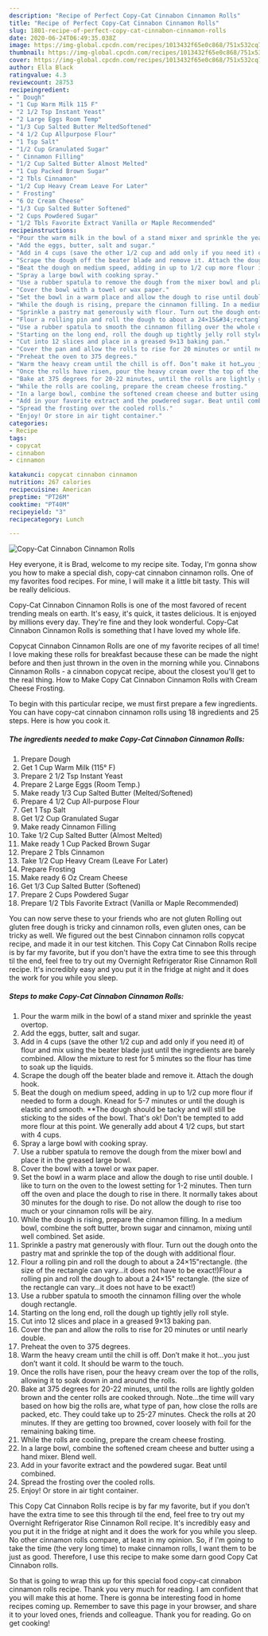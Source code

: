 ```yaml
---
description: "Recipe of Perfect Copy-Cat Cinnabon Cinnamon Rolls"
title: "Recipe of Perfect Copy-Cat Cinnabon Cinnamon Rolls"
slug: 1801-recipe-of-perfect-copy-cat-cinnabon-cinnamon-rolls
date: 2020-06-24T06:49:35.038Z
image: https://img-global.cpcdn.com/recipes/1013432f65e0c868/751x532cq70/copy-cat-cinnabon-cinnamon-rolls-recipe-main-photo.jpg
thumbnail: https://img-global.cpcdn.com/recipes/1013432f65e0c868/751x532cq70/copy-cat-cinnabon-cinnamon-rolls-recipe-main-photo.jpg
cover: https://img-global.cpcdn.com/recipes/1013432f65e0c868/751x532cq70/copy-cat-cinnabon-cinnamon-rolls-recipe-main-photo.jpg
author: Ella Black
ratingvalue: 4.3
reviewcount: 28753
recipeingredient:
- " Dough"
- "1 Cup Warm Milk 115 F"
- "2 1/2 Tsp Instant Yeast"
- "2 Large Eggs Room Temp"
- "1/3 Cup Salted Butter MeltedSoftened"
- "4 1/2 Cup Allpurpose Flour"
- "1 Tsp Salt"
- "1/2 Cup Granulated Sugar"
- " Cinnamon Filling"
- "1/2 Cup Salted Butter Almost Melted"
- "1 Cup Packed Brown Sugar"
- "2 Tbls Cinnamon"
- "1/2 Cup Heavy Cream Leave For Later"
- " Frosting"
- "6 Oz Cream Cheese"
- "1/3 Cup Salted Butter Softened"
- "2 Cups Powdered Sugar"
- "1/2 Tbls Favorite Extract Vanilla or Maple Recommended"
recipeinstructions:
- "Pour the warm milk in the bowl of a stand mixer and sprinkle the yeast overtop."
- "Add the eggs, butter, salt and sugar."
- "Add in 4 cups (save the other 1/2 cup and add only if you need it) of flour and mix using the beater blade just until the ingredients are barely combined. Allow the mixture to rest for 5 minutes so the flour has time to soak up the liquids."
- "Scrape the dough off the beater blade and remove it. Attach the dough hook."
- "Beat the dough on medium speed, adding in up to 1/2 cup more flour if needed to form a dough. Knead for 5-7 minutes or until the dough is elastic and smooth. **The dough should be tacky and will still be sticking to the sides of the bowl. That&#39;s ok! Don&#39;t be tempted to add more flour at this point. We generally add about 4 1/2 cups, but start with 4 cups."
- "Spray a large bowl with cooking spray."
- "Use a rubber spatula to remove the dough from the mixer bowl and place it in the greased large bowl."
- "Cover the bowl with a towel or wax paper."
- "Set the bowl in a warm place and allow the dough to rise until double. I like to turn on the oven to the lowest setting for 1-2 minutes. Then turn off the oven and place the dough to rise in there. It normally takes about 30 minutes for the dough to rise. Do not allow the dough to rise too much or your cinnamon rolls will be airy."
- "While the dough is rising, prepare the cinnamon filling. In a medium bowl, combine the soft butter, brown sugar and cinnamon, mixing until well combined. Set aside."
- "Sprinkle a pastry mat generously with flour. Turn out the dough onto the pastry mat and sprinkle the top of the dough with additional flour."
- "Flour a rolling pin and roll the dough to about a 24×15&#34;rectangle. (the size of the rectangle can vary…it does not have to be exact!)Flour a rolling pin and roll the dough to about a 24×15&#34; rectangle. (the size of the rectangle can vary…it does not have to be exact!)"
- "Use a rubber spatula to smooth the cinnamon filling over the whole dough rectangle."
- "Starting on the long end, roll the dough up tightly jelly roll style."
- "Cut into 12 slices and place in a greased 9×13 baking pan."
- "Cover the pan and allow the rolls to rise for 20 minutes or until nearly double."
- "Preheat the oven to 375 degrees."
- "Warm the heavy cream until the chill is off. Don’t make it hot…you just don’t want it cold. It should be warm to the touch."
- "Once the rolls have risen, pour the heavy cream over the top of the rolls, allowing it to soak down in and around the rolls."
- "Bake at 375 degrees for 20-22 minutes, until the rolls are lightly golden brown and the center rolls are cooked through. Note…the time will vary based on how big the rolls are, what type of pan, how close the rolls are packed, etc. They could take up to 25-27 minutes. Check the rolls at 20 minutes. If they are getting too browned, cover loosely with foil for the remaining baking time."
- "While the rolls are cooling, prepare the cream cheese frosting."
- "In a large bowl, combine the softened cream cheese and butter using a hand mixer. Blend well."
- "Add in your favorite extract and the powdered sugar. Beat until combined."
- "Spread the frosting over the cooled rolls."
- "Enjoy! Or store in air tight container."
categories:
- Recipe
tags:
- copycat
- cinnabon
- cinnamon

katakunci: copycat cinnabon cinnamon 
nutrition: 267 calories
recipecuisine: American
preptime: "PT26M"
cooktime: "PT40M"
recipeyield: "3"
recipecategory: Lunch

---
```



![Copy-Cat Cinnabon Cinnamon Rolls](https://img-global.cpcdn.com/recipes/1013432f65e0c868/751x532cq70/copy-cat-cinnabon-cinnamon-rolls-recipe-main-photo.jpg)

Hey everyone, it is Brad, welcome to my recipe site. Today, I'm gonna show you how to make a special dish, copy-cat cinnabon cinnamon rolls. One of my favorites food recipes. For mine, I will make it a little bit tasty. This will be really delicious.

Copy-Cat Cinnabon Cinnamon Rolls is one of the most favored of recent trending meals on earth. It's easy, it's quick, it tastes delicious. It is enjoyed by millions every day. They're fine and they look wonderful. Copy-Cat Cinnabon Cinnamon Rolls is something that I have loved my whole life.

Copycat Cinnabon Cinnamon Rolls are one of my favorite recipes of all time! I love making these rolls for breakfast because these can be made the night before and then just thrown in the oven in the morning while you. Cinnabons Cinnamon Rolls - a cinnabon copycat recipe, about the closest you&#39;ll get to the real thing. How to Make Copy Cat Cinnabon Cinnamon Rolls with Cream Cheese Frosting.


To begin with this particular recipe, we must first prepare a few ingredients. You can have copy-cat cinnabon cinnamon rolls using 18 ingredients and 25 steps. Here is how you cook it.

<!--inarticleads1-->

##### The ingredients needed to make Copy-Cat Cinnabon Cinnamon Rolls:

1. Prepare  Dough
1. Get 1 Cup Warm Milk (115° F)
1. Prepare 2 1/2 Tsp Instant Yeast
1. Prepare 2 Large Eggs (Room Temp.)
1. Make ready 1/3 Cup Salted Butter (Melted/Softened)
1. Prepare 4 1/2 Cup All-purpose Flour
1. Get 1 Tsp Salt
1. Get 1/2 Cup Granulated Sugar
1. Make ready  Cinnamon Filling
1. Take 1/2 Cup Salted Butter (Almost Melted)
1. Make ready 1 Cup Packed Brown Sugar
1. Prepare 2 Tbls Cinnamon
1. Take 1/2 Cup Heavy Cream (Leave For Later)
1. Prepare  Frosting
1. Make ready 6 Oz Cream Cheese
1. Get 1/3 Cup Salted Butter (Softened)
1. Prepare 2 Cups Powdered Sugar
1. Prepare 1/2 Tbls Favorite Extract (Vanilla or Maple Recommended)


You can now serve these to your friends who are not gluten Rolling out gluten free dough is tricky and cinnamon rolls, even gluten ones, can be tricky as well. We figured out the best Cinnabon cinnamon rolls copycat recipe, and made it in our test kitchen. This Copy Cat Cinnabon Rolls recipe is by far my favorite, but if you don&#39;t have the extra time to see this through til the end, feel free to try out my Overnight Refrigerator Rise Cinnamon Roll recipe. It&#39;s incredibly easy and you put it in the fridge at night and it does the work for you while you sleep. 

<!--inarticleads2-->

##### Steps to make Copy-Cat Cinnabon Cinnamon Rolls:

1. Pour the warm milk in the bowl of a stand mixer and sprinkle the yeast overtop.
1. Add the eggs, butter, salt and sugar.
1. Add in 4 cups (save the other 1/2 cup and add only if you need it) of flour and mix using the beater blade just until the ingredients are barely combined. Allow the mixture to rest for 5 minutes so the flour has time to soak up the liquids.
1. Scrape the dough off the beater blade and remove it. Attach the dough hook.
1. Beat the dough on medium speed, adding in up to 1/2 cup more flour if needed to form a dough. Knead for 5-7 minutes or until the dough is elastic and smooth. **The dough should be tacky and will still be sticking to the sides of the bowl. That&#39;s ok! Don&#39;t be tempted to add more flour at this point. We generally add about 4 1/2 cups, but start with 4 cups.
1. Spray a large bowl with cooking spray.
1. Use a rubber spatula to remove the dough from the mixer bowl and place it in the greased large bowl.
1. Cover the bowl with a towel or wax paper.
1. Set the bowl in a warm place and allow the dough to rise until double. I like to turn on the oven to the lowest setting for 1-2 minutes. Then turn off the oven and place the dough to rise in there. It normally takes about 30 minutes for the dough to rise. Do not allow the dough to rise too much or your cinnamon rolls will be airy.
1. While the dough is rising, prepare the cinnamon filling. In a medium bowl, combine the soft butter, brown sugar and cinnamon, mixing until well combined. Set aside.
1. Sprinkle a pastry mat generously with flour. Turn out the dough onto the pastry mat and sprinkle the top of the dough with additional flour.
1. Flour a rolling pin and roll the dough to about a 24×15&#34;rectangle. (the size of the rectangle can vary…it does not have to be exact!)Flour a rolling pin and roll the dough to about a 24×15&#34; rectangle. (the size of the rectangle can vary…it does not have to be exact!)
1. Use a rubber spatula to smooth the cinnamon filling over the whole dough rectangle.
1. Starting on the long end, roll the dough up tightly jelly roll style.
1. Cut into 12 slices and place in a greased 9×13 baking pan.
1. Cover the pan and allow the rolls to rise for 20 minutes or until nearly double.
1. Preheat the oven to 375 degrees.
1. Warm the heavy cream until the chill is off. Don’t make it hot…you just don’t want it cold. It should be warm to the touch.
1. Once the rolls have risen, pour the heavy cream over the top of the rolls, allowing it to soak down in and around the rolls.
1. Bake at 375 degrees for 20-22 minutes, until the rolls are lightly golden brown and the center rolls are cooked through. Note…the time will vary based on how big the rolls are, what type of pan, how close the rolls are packed, etc. They could take up to 25-27 minutes. Check the rolls at 20 minutes. If they are getting too browned, cover loosely with foil for the remaining baking time.
1. While the rolls are cooling, prepare the cream cheese frosting.
1. In a large bowl, combine the softened cream cheese and butter using a hand mixer. Blend well.
1. Add in your favorite extract and the powdered sugar. Beat until combined.
1. Spread the frosting over the cooled rolls.
1. Enjoy! Or store in air tight container.


This Copy Cat Cinnabon Rolls recipe is by far my favorite, but if you don&#39;t have the extra time to see this through til the end, feel free to try out my Overnight Refrigerator Rise Cinnamon Roll recipe. It&#39;s incredibly easy and you put it in the fridge at night and it does the work for you while you sleep. No other cinnamon rolls compare, at least in my opinion. So, if I&#39;m going to take the time (the very long time) to make cinnamon rolls, I want them to be just as good. Therefore, I use this recipe to make some darn good Copy Cat Cinnabon rolls. 

So that is going to wrap this up for this special food copy-cat cinnabon cinnamon rolls recipe. Thank you very much for reading. I am confident that you will make this at home. There is gonna be interesting food in home recipes coming up. Remember to save this page in your browser, and share it to your loved ones, friends and colleague. Thank you for reading. Go on get cooking!

